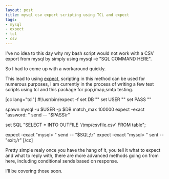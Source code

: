 ```yaml
--- 
layout: post
title: mysql csv export scripting using TCL and expect
tags: 
- mysql
- expect
- tcl
- csv
---
```

I've no idea to this day why my bash script would not work with a CSV export from mysql by simply using mysql -e "SQL COMMAND HERE".

So I had to come up with a workaround quickly.

This lead to using <a href="http://linux.die.net/man/1/expect">expect</a>, scripting in this method can be used for numerous purposes, I am currently in the process of writing a few test scripts using tcl and this package for pop,imap,smtp testing.

[cc lang="tcl"]
#!/usr/bin/expect -f
set DB "<database>"
set USER "<user>"
set PASS "<password>"

spawn mysql -u $USER -p $DB
match_max 100000
expect -exact "assword: "
send -- "$PASS\r"

set SQL "SELECT * INTO OUTFILE '/tmp/csvfile.csv' FROM table";

expect -exact "mysql> "
send -- "$SQL;\r"
expect -exact "mysql> "
sent -- "exit;/r"
[/cc]

Pretty simple realy once you have the hang of it, you tell it what to expect and what to reply with, there are more advanced methods going on from here, including conditional sends based on response.

I'll be covering those soon.
